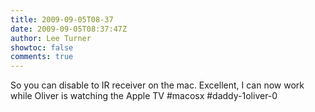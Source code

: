 ```yaml
---
title: 2009-09-05T08-37
date: 2009-09-05T08:37:47Z
author: Lee Turner
showtoc: false
comments: true
---
```


So you can disable to IR receiver on the mac.  Excellent, I can now work while Oliver is watching the Apple TV #macosx #daddy-1oliver-0

